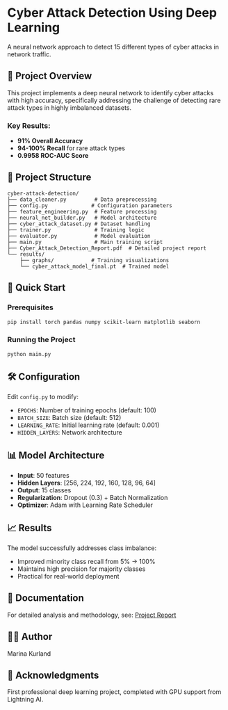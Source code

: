 # Cyber Attack Detection Using Deep Learning

A neural network approach to detect 15 different types of cyber attacks in network traffic.

## 🎯 Project Overview

This project implements a deep neural network to identify cyber attacks with high accuracy, specifically addressing the challenge of detecting rare attack types in highly imbalanced datasets.

### Key Results:
- **91% Overall Accuracy**
- **94-100% Recall** for rare attack types
- **0.9958 ROC-AUC Score**

## 📁 Project Structure

```
cyber-attack-detection/
├── data_cleaner.py         # Data preprocessing
├── config.py              # Configuration parameters
├── feature_engineering.py  # Feature processing
├── neural_net_builder.py   # Model architecture
├── cyber_attack_dataset.py # Dataset handling
├── trainer.py              # Training logic
├── evaluator.py            # Model evaluation
├── main.py                 # Main training script
├── Cyber_Attack_Detection_Report.pdf  # Detailed project report
└── results/
    ├── graphs/            # Training visualizations
    └── cyber_attack_model_final.pt  # Trained model
```

## 🚀 Quick Start

### Prerequisites
```bash
pip install torch pandas numpy scikit-learn matplotlib seaborn
```

### Running the Project
```bash
python main.py
```

## 🛠 Configuration

Edit `config.py` to modify:
- `EPOCHS`: Number of training epochs (default: 100)
- `BATCH_SIZE`: Batch size (default: 512)
- `LEARNING_RATE`: Initial learning rate (default: 0.001)
- `HIDDEN_LAYERS`: Network architecture

## 📊 Model Architecture

- **Input**: 50 features
- **Hidden Layers**: [256, 224, 192, 160, 128, 96, 64]
- **Output**: 15 classes
- **Regularization**: Dropout (0.3) + Batch Normalization
- **Optimizer**: Adam with Learning Rate Scheduler

## 📈 Results

The model successfully addresses class imbalance:
- Improved minority class recall from 5% → 100%
- Maintains high precision for majority classes
- Practical for real-world deployment

## 📝 Documentation

For detailed analysis and methodology, see: [Project Report](Cyber_Attack_Detection_Report.pdf)

## 👩‍💻 Author

Marina Kurland

## 🙏 Acknowledgments

First professional deep learning project, completed with GPU support from Lightning AI.